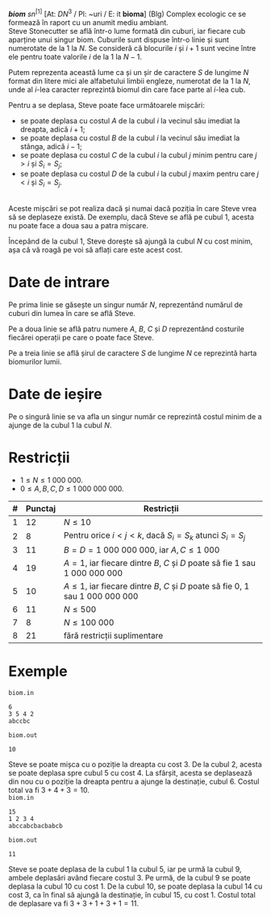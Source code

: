 ***biom*** $sn^{[1]}$ [At: $DN^3$ / Pl: ~uri / E: it **bioma**] (Blg) Complex ecologic ce se formează în raport cu un anumit mediu ambiant.
\
Steve Stonecutter se află într-o lume formată din cuburi, iar fiecare cub aparține unui singur biom. Cuburile sunt dispuse într-o linie și sunt numerotate de la $1$ la $N$. Se consideră că blocurile $i$ și $i + 1$ sunt vecine între ele pentru toate valorile $i$ de la $1$ la $N − 1$.

Putem reprezenta această lume ca și un șir de caractere $S$ de lungime $N$ format din litere mici ale alfabetului limbii engleze, numerotat de la $1$ la $N$, unde al $i$-lea caracter reprezintă biomul din care face parte al $i$-lea cub.

Pentru a se deplasa, Steve poate face următoarele mișcări:
- se poate deplasa cu costul $A$ de la cubul $i$ la vecinul său imediat la dreapta, adică $i + 1$;
- se poate deplasa cu costul $B$ de la cubul $i$ la vecinul său imediat la stânga, adică $i − 1$;
- se poate deplasa cu costul $C$ de la cubul $i$ la cubul $j$ minim pentru care $j \gt i$ și $S_i = S_j$;
- se poate deplasa cu costul $D$ de la cubul $i$ la cubul $j$ maxim pentru care $j \lt i$ și $S_i = S_j$.

\
Aceste mișcări se pot realiza dacă și numai dacă poziția în care Steve vrea să se deplaseze există. De exemplu, dacă Steve se află pe cubul $1$, acesta nu poate face a doua sau a patra mișcare.

Începând de la cubul $1$, Steve dorește să ajungă la cubul $N$ cu cost minim, așa că vă roagă pe voi să aflați care este acest cost.

# Date de intrare
Pe prima linie se găsește un singur număr $N$, reprezentând numărul de cuburi din lumea în care se află Steve.

Pe a doua linie se află patru numere $A$, $B$, $C$ și $D$ reprezentând costurile fiecărei operații pe care o poate face Steve.

Pe a treia linie se află șirul de caractere $S$ de lungime $N$ ce reprezintă harta biomurilor lumii.

# Date de ieșire
Pe o singură linie se va afla un singur număr ce reprezintă costul minim de a ajunge de la cubul $1$ la cubul $N$.

# Restricții
- $1 \leq N \leq 1\ 000\ 000$.
- $0 \leq A, B, C, D \leq 1\ 000\ 000\ 000$.

|# | Punctaj | Restricții|
| - | - | ------------|
|1|12|$N \leq 10$|
|2|8|Pentru orice $i \lt j \lt k$, dacă $S_i = S_k$ atunci $S_i = S_j$|
|3|11|$B = D = 1\ 000\ 000\ 000$, iar $A, C \leq 1\ 000$|
|4|19|$A = 1$, iar fiecare dintre $B$, $C$ și $D$ poate să fie $1$ sau $1\ 000\ 000\ 000$|
|5|10|$A \leq 1$, iar fiecare dintre $B$, $C$ și $D$ poate să fie $0$, $1$ sau $1\ 000\ 000\ 000$|
|6|11|$N \leq 500$|
|7|8|$N \leq 100\ 000$|
|8|21|fără restricții suplimentare|

# Exemple
`biom.in`
```
6
3 5 4 2
abccbc
```
`biom.out`
```
10
```
Steve se poate mișca cu o poziție la dreapta cu cost $3$. De la cubul $2$, acesta se poate deplasa spre cubul $5$ cu cost $4$. La sfârșit, acesta se deplasează din nou cu o poziție la dreapta pentru a ajunge la destinație, cubul $6$. Costul total va fi $3 + 4 + 3 = 10$.
\
`biom.in`
```
15
1 2 3 4
abccabcbacbabcb
```
`biom.out`
```
11
```
Steve se poate deplasa de la cubul $1$ la cubul $5$, iar pe urmă la cubul $9$, ambele deplasări având fiecare costul $3$. Pe urmă, de la cubul $9$ se poate deplasa la cubul $10$ cu cost $1$. De la cubul $10$, se poate deplasa la cubul $14$ cu cost $3$, ca în final să ajungă la destinație, în cubul $15$, cu cost $1$. Costul total de deplasare va fi $3 + 3 + 1 + 3 + 1 = 11$.